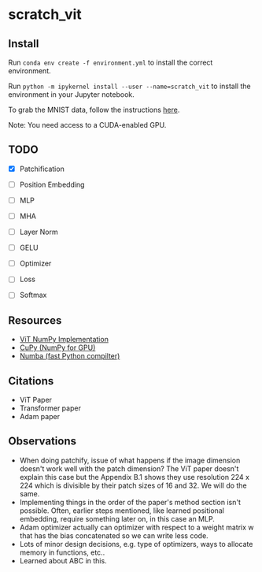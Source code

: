 # scratch_vit

## Install

Run `conda env create -f environment.yml` to install the correct environment.

Run `python -m ipykernel install --user --name=scratch_vit` to install the environment in your Jupyter notebook.

To grab the MNIST data, follow the instructions [here](https://pypi.org/project/python-mnist/).

Note: You need access to a CUDA-enabled GPU.

## TODO
- [X] Patchification
- [ ] Position Embedding
- [ ] MLP
- [ ] MHA
- [ ] Layer Norm
- [ ] GELU
- [ ] Optimizer
- [ ] Loss
- [ ] Softmax


## Resources
* [ViT NumPy Implementation](https://github.com/kmsgnnew/vision_transformer_numpy/tree/main)
* [CuPy (NumPy for GPU)](https://cupy.dev/)
* [Numba (fast Python compilter)](https://numba.pydata.org/)

## Citations
* ViT Paper
* Transformer paper
* Adam paper

## Observations
* When doing patchify, issue of what happens if the image dimension doesn't work well with the patch dimension? The ViT paper doesn't explain this case but the Appendix B.1 shows they use resolution 224 x 224 which is divisible by their patch sizes of 16 and 32. We will do the same.
* Implementing things in the order of the paper's method section isn't possible. Often, earlier steps mentioned, like learned positional embedding, require something later on, in this case an MLP.
* Adam optimizer actually can optimizer with respect to a weight matrix w that has the bias concatenated so we can write less code.
* Lots of minor design decisions, e.g. type of optimizers, ways to allocate memory in functions, etc..
* Learned about ABC in this.